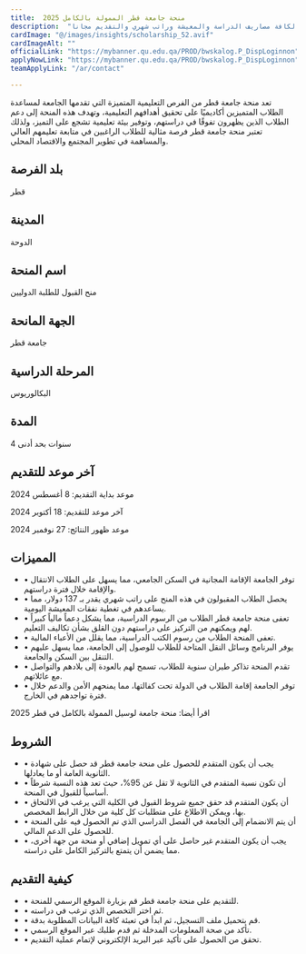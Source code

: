 ```yaml
---
title:  منحة جامعة قطر الممولة بالكامل 2025 
description:  "باب القبول مفتوح في منحة جامعة قطر الممولة بالكامل لكافة مصاريف الدراسة والمعيشة وراتب شهري والتقديم مجانا." 
cardImage: "@/images/insights/scholarship_52.avif" 
cardImageAlt: "" 
officialLink: "https://mybanner.qu.edu.qa/PROD/bwskalog.P_DispLoginnon" 
applyNowLink: "https://mybanner.qu.edu.qa/PROD/bwskalog.P_DispLoginnon" 
teamApplyLink: "/ar/contact"

---
```


تعد منحة جامعة قطر من الفرص التعليمية المتميزة التي تقدمها الجامعة لمساعدة الطلاب المتميزين أكاديميًا على تحقيق أهدافهم التعليمية، وتهدف هذه المنحة إلى دعم الطلاب الذين يظهرون تفوقًا في دراستهم، وتوفير بيئة تعليمية تشجع على التميز، ولذلك تعتبر منحة جامعة قطر فرصة مثالية للطلاب الراغبين في متابعة تعليمهم العالي والمساهمة في تطوير المجتمع والاقتصاد المحلي.

## بلد الفرصة

قطر

## المدينة

الدوحة

## اسم المنحة

منح القبول للطلبة الدوليين

## الجهة المانحة

جامعة قطر

## المرحلة الدراسية

البكالوريوس

## المدة

4 سنوات بحد أدنى

## آخر موعد للتقديم

موعد بداية التقديم: 8 أغسطس 2024

آخر موعد للتقديم: 18 أكتوبر 2024

موعد ظهور النتائج: 27 نوفمبر 2024

## المميزات

- • توفر الجامعة الإقامة المجانية في السكن الجامعي، مما يسهل على الطلاب الانتقال والإقامة خلال فترة دراستهم.
- • يحصل الطلاب المقبولون في هذه المنح على راتب شهري يقدر بـ 137 دولار، مما يساعدهم في تغطية نفقات المعيشة اليومية.
- • تعفى منحة جامعة قطر الطلاب من الرسوم الدراسية، مما يشكل دعماً مالياً كبيراً لهم ويمكنهم من التركيز على دراستهم دون القلق بشأن تكاليف التعليم.
- • تعفى المنحة الطلاب من رسوم الكتب الدراسية، مما يقلل من الأعباء المالية.
- • يوفر البرنامج وسائل النقل المتاحة للطلاب للوصول إلى الجامعة، مما يسهل عليهم التنقل بين السكن والجامعة.
- • تقدم المنحة تذاكر طيران سنوية للطلاب، تسمح لهم بالعودة إلى بلادهم والتواصل مع عائلاتهم.
- • توفر الجامعة إقامة الطلاب في الدولة تحت كفالتها، مما يمنحهم الأمن والدعم خلال فترة تواجدهم في الخارج.

اقرأ أيضا: منحة جامعة لوسيل الممولة بالكامل في قطر 2025

## الشروط

- • يجب أن يكون المتقدم للحصول على منحة جامعة قطر قد حصل على شهادة الثانوية العامة أو ما يعادلها.
- • أن تكون نسبة المتقدم في الثانوية لا تقل عن 95%، حيث تعد هذه النسبة شرطاً أساسياً للقبول في المنحة.
- • أن يكون المتقدم قد حقق جميع شروط القبول في الكلية التي يرغب في الالتحاق بها، ويمكن الاطلاع على متطلبات كل كلية من خلال الرابط المخصص.
- • أن يتم الانضمام إلى الجامعة في الفصل الدراسي الذي تم الحصول فيه على المنحة للحصول على الدعم المالي.
- • يجب أن يكون المتقدم غير حاصل على أي تمويل إضافي أو منحة من جهة أخرى، مما يضمن أن يتمتع بالتركيز الكامل على دراسته.

## كيفية التقديم

- • للتقديم على منحة جامعة قطر قم بزيارة الموقع الرسمي للمنحة.
- • ثم اختر التخصص الذي ترغب في دراسته.
- • قم بتحميل ملف التسجيل، ثم ابدأ في تعبئة كافة البيانات المطلوبة بدقة.
- • تأكد من صحة المعلومات المدخلة ثم قدم طلبك عبر الموقع الرسمي.
- • تحقق من الحصول على تأكيد عبر البريد الإلكتروني لإتمام عملية التقديم.

